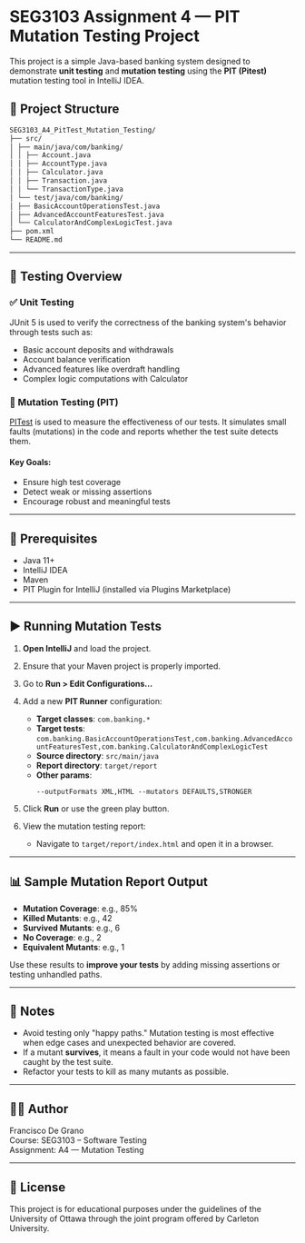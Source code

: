 # SEG3103 Assignment 4 — PIT Mutation Testing Project

This project is a simple Java-based banking system designed to demonstrate **unit testing** and **mutation testing** using the **PIT (Pitest)** mutation testing tool in IntelliJ IDEA.

## 📁 Project Structure
```bash
SEG3103_A4_PitTest_Mutation_Testing/
├── src/
│ ├── main/java/com/banking/
│ │ ├── Account.java
│ │ ├── AccountType.java
│ │ ├── Calculator.java
│ │ ├── Transaction.java
│ │ └── TransactionType.java
│ └── test/java/com/banking/
│ ├── BasicAccountOperationsTest.java
│ ├── AdvancedAccountFeaturesTest.java
│ └── CalculatorAndComplexLogicTest.java
├── pom.xml
└── README.md
```

---

## 🧪 Testing Overview

### ✅ Unit Testing
JUnit 5 is used to verify the correctness of the banking system's behavior through tests such as:
- Basic account deposits and withdrawals
- Account balance verification
- Advanced features like overdraft handling
- Complex logic computations with Calculator

### 🔬 Mutation Testing (PIT)
[PITest](https://pitest.org/) is used to measure the effectiveness of our tests. It simulates small faults (mutations) in the code and reports whether the test suite detects them.

#### Key Goals:
- Ensure high test coverage
- Detect weak or missing assertions
- Encourage robust and meaningful tests

---

## 🧰 Prerequisites

- Java 11+
- IntelliJ IDEA
- Maven
- PIT Plugin for IntelliJ (installed via Plugins Marketplace)

---

## ▶️ Running Mutation Tests

1. **Open IntelliJ** and load the project.
2. Ensure that your Maven project is properly imported.
3. Go to **Run > Edit Configurations…**
4. Add a new **PIT Runner** configuration:
    - **Target classes**: `com.banking.*`
    - **Target tests**: `com.banking.BasicAccountOperationsTest,com.banking.AdvancedAccountFeaturesTest,com.banking.CalculatorAndComplexLogicTest`
    - **Source directory**: `src/main/java`
    - **Report directory**: `target/report`
    - **Other params**:
      ```
      --outputFormats XML,HTML --mutators DEFAULTS,STRONGER
      ```
5. Click **Run** or use the green play button.

6. View the mutation testing report:
    - Navigate to `target/report/index.html` and open it in a browser.

---

## 📊 Sample Mutation Report Output

- **Mutation Coverage**: e.g., 85%
- **Killed Mutants**: e.g., 42
- **Survived Mutants**: e.g., 6
- **No Coverage**: e.g., 2
- **Equivalent Mutants**: e.g., 1

Use these results to **improve your tests** by adding missing assertions or testing unhandled paths.

---

## 📌 Notes

- Avoid testing only "happy paths." Mutation testing is most effective when edge cases and unexpected behavior are covered.
- If a mutant **survives**, it means a fault in your code would not have been caught by the test suite.
- Refactor your tests to kill as many mutants as possible.

---

## 👨‍💻 Author

Francisco De Grano  
Course: SEG3103 – Software Testing  
Assignment: A4 — Mutation Testing

---

## 📄 License

This project is for educational purposes under the guidelines of the University of Ottawa through the joint program offered by Carleton University.
